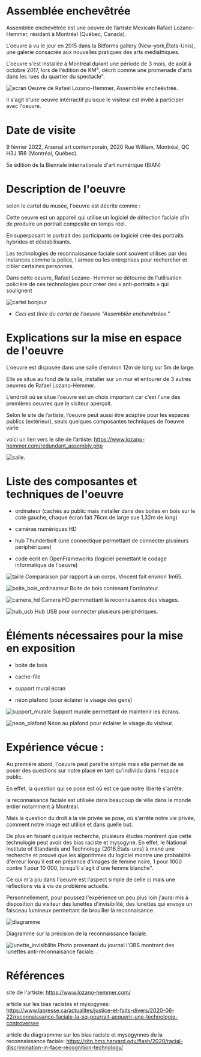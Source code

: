 # Assemblée enchevêtrée

Assemblée enchevêtrée est une oeuvre de l’artiste Mexicain Rafael Lozano-Hemmer, résidant à Montréal (Québec, Canada).

L’oeuvre à vu le jour en 2015 dans la Bitforms gallery (New-york,États-Unis), une galerie consacrée aux nouvelles pratiques des arts médiathiques.

L'oeuvre s'est installée à Montréal durant une période de 3 mois, de août à octobre 2017, lors de l'édition de KM³, décrit comme une promenade d'arts dans les rues du quartier du spectacle".

![ecran](medias/photo_assemblee_enchevetree_ecran.jpeg)
Oeuvre de Rafael Lozano-Hemmer, Assemblée encheêvtrée.

Il s'agit d'une oeuvre intérractif puisque le visiteur est invité à participer avec l'oeuvre.
# Date de visite 
9 février 2022, Arsenal art contemporain, 2020 Rue William, Montréal, QC H3J 1R8 (Montréal, Québec).

5e édition de la Biennale internationale d'art numérique (BIAN)

# Description de l'oeuvre 
selon le cartel du musée, l'oeuvre est décrite comme :

Cette oeuvre est un appareil qui utilise un logiciel de détection
faciale afin de produire un portrait composite en temps réel.

En superposant le portrait des participants ce logiciel crée des
portraits hybrides et déstabilisants. 

Les technologies de
reconnaissance faciale sont souvent utilises par des instances
comme la police, l armee ou les entreprises pour rechercher et
cibler certaines personnes. 

Dans cette oeuvre, Rafael Lozano-
Hemmer se détourne de l'utilisation policière de ces technologies
pour créer des « anti-portraits » qui soulignent

![cartel bonjour](medias/photo_assemblee_enchevetree_cartel.jpeg)

* *Ceci est tirée du cartel de l'oeuvre "Assemblée enchevêtréee."*

# Explications sur la mise en espace de l'oeuvre 
L’oeuvre est disposée dans une salle  d’environ 12m de long sur 5m de large.

Elle se situe au fond de la salle, installer sur un mur et entourer de 3 autres oeuvres de Rafael Lozano-Hemmer.

L’endroit où se situe l’oeuvre est un choix important car c’est l'une des premières oeuvres que le visiteur aperçoit.

Selon le site de l’artiste, l’oeuvre peut aussi être adaptée pour les espaces publics (extérieur), seuls quelques composantes techniques de l’oeuvre varie 

voici un lien vers le site de l’artiste: https://www.lozano-hemmer.com/redundant_assembly.php

![salle](medias/photo_assemblee_enchevetree_salle.jpeg).
# Liste des composantes et techniques de l'oeuvre

* ordinateur (cachés au public mais installer dans des boites en bois sur le coté gauche, chaque écran fait 76cm de large sue 1,32m de long)

* caméras numériques HD

* hub Thunderbolt (une connectique permettant de connecter plusieurs périphériques)

* code écrit en OpenFrameworks (logiciel pemettant le codage informatique de l'oeuvre)

![taille](medias/photo_assemblee_enchevetree_longeur.jpeg)
Comparaison par rapport à un corps, Vincent fait environ 1m65.


![boite_bois_ordinaateur](medias/photo_assemblee_enchevetree_boite_bois_ordinateur_1.jpeg)
Boite de bois contenant l'ordinateur.

![camera_hd](medias/photo_assemblee_enchevetree_camera.jpeg)
Camera HD permmettant la reconnaisance des visages.

![hub_usb](medias/connectique_hub.jpg)
Hub USB pour connecter plusieurs périphériques.

# Éléments nécessaires pour la mise en exposition

* boite de bois 

* cache-file

* support mural écran

* néon plafond (pour éclairer le visage des gens)

![support_murale](medias/photo_assemblee_enchevetree_accroche_murale.jpeg)
Support murale permettant de maintenir les écrans. 

![neon_plafond](medias/photo_assemblee_enchevetree_salle_neon.jpeg)
Néon au plafond pour éclairer le visage du visiteur.



# Expérience vécue :

Au première abord, l'oeuvre peut paraître simple mais elle permet de se poser des questions sur notre place en tant qu'individu dans l'espace public.

En effet, la question qui se pose est où est ce que notre liberté s'arrête.

la reconnaisance faciale est utilisée dans beaucoup de ville dans le monde entier notamment à Montréal.

Mais la question du droit à la vie privée se pose, où s'arrête notre vie privée, comment notre image est utilisé et dans quelle but.

De plus en faisant quelque recherche, plusieurs études montrent que cette technologie peut avoir des bias raciste et mysogyne. En effet, le National Institute of Standards and Technology (2016,États-unis) à mené une recherche  et prouvé que les algorithmes du logiciel montre une probabilité d'erreur lorqu'il est en présence d'images de femme noire, 1 pour 1000 contre 1 pour 10 000, lorsqu'il s'agit d'une femme blanche".


Ce qui m'a plu dans l'oeuvre est l'aspect simple de celle ci mais une réflections vis à vis de problème actuelle.

Personnellement, pour poussez l'expérience un peu plus loin j'aurai mis à disposition du visiteur des lunettes d'invisibilité, des lunettes qui envoye un faisceau lumineux permettant de brouiller la reconnaisance.

![diagramme](medias/diagramme_etude_reconnaissance_faciale_racisme.png)

Diagramme sur la précision de la reconnaissance faciale.

![lunette_invisibilite](medias/lunette_invisibilite.jpeg)
Photo provenant du journal l'OBS montrant des lunettes anti-reconnaisance faciale.
.

# Références

site de l'artiste:
https://www.lozano-hemmer.com/

article sur les bias racistes et mysogynes:
https://www.lapresse.ca/actualites/justice-et-faits-divers/2020-06-22/reconnaissance-faciale-la-sq-pourrait-acquerir-une-technologie-controversee

article du diagrapmme sur les bias raciste et mysogynnes de la reconnaissance faciale:
https://sitn.hms.harvard.edu/flash/2020/racial-discrimination-in-face-recognition-technology/


 
